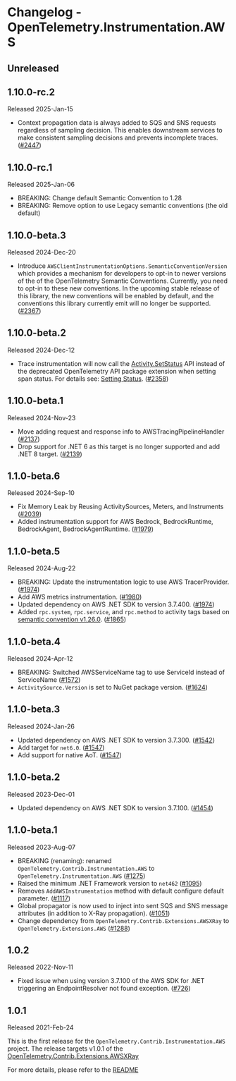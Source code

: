 # Changelog - OpenTelemetry.Instrumentation.AWS

## Unreleased

## 1.10.0-rc.2

Released 2025-Jan-15

* Context propagation data is always added to SQS and SNS requests regardless of
  sampling decision. This enables downstream services to make consistent sampling
  decisions and prevents incomplete traces.
  ([#2447](https://github.com/open-telemetry/opentelemetry-dotnet-contrib/pull/2447))

## 1.10.0-rc.1

Released 2025-Jan-06

* BREAKING: Change default Semantic Convention to 1.28
* BREAKING: Remove option to use Legacy semantic conventions (the old default)

## 1.10.0-beta.3

Released 2024-Dec-20

* Introduce `AWSClientInstrumentationOptions.SemanticConventionVersion` which
  provides a mechanism for developers to opt-in to newer versions of the
  of the OpenTelemetry Semantic Conventions. Currently, you need to opt-in
  to these new conventions. In the upcoming stable release of this library,
  the new conventions will be enabled by default, and the conventions this library
  currently emit will no longer be supported.
  ([#2367](https://github.com/open-telemetry/opentelemetry-dotnet-contrib/pull/2367))

## 1.10.0-beta.2

Released 2024-Dec-12

* Trace instrumentation will now call the [Activity.SetStatus](https://learn.microsoft.com/dotnet/api/system.diagnostics.activity.setstatus)
  API instead of the deprecated OpenTelemetry API package extension when setting
  span status. For details see: [Setting Status](https://github.com/open-telemetry/opentelemetry-dotnet/blob/main/src/OpenTelemetry.Api/README.md#setting-status).
  ([#2358](https://github.com/open-telemetry/opentelemetry-dotnet-contrib/pull/2358))

## 1.10.0-beta.1

Released 2024-Nov-23

* Move adding request and response info to AWSTracingPipelineHandler
  ([#2137](https://github.com/open-telemetry/opentelemetry-dotnet-contrib/pull/2137))
* Drop support for .NET 6 as this target is no longer supported and add .NET 8 target.
  ([#2139](https://github.com/open-telemetry/opentelemetry-dotnet-contrib/pull/2139))

## 1.1.0-beta.6

Released 2024-Sep-10

* Fix Memory Leak by Reusing ActivitySources, Meters, and Instruments
  ([#2039](https://github.com/open-telemetry/opentelemetry-dotnet-contrib/pull/2039))
* Added instrumentation support for AWS Bedrock, BedrockRuntime, BedrockAgent, BedrockAgentRuntime.
  ([#1979](https://github.com/open-telemetry/opentelemetry-dotnet-contrib/pull/1979))

## 1.1.0-beta.5

Released 2024-Aug-22

* BREAKING: Update the instrumentation logic to use AWS TracerProvider.
  ([#1974](https://github.com/open-telemetry/opentelemetry-dotnet-contrib/pull/1974))
* Add AWS metrics instrumentation.
  ([#1980](https://github.com/open-telemetry/opentelemetry-dotnet-contrib/pull/1980))
* Updated dependency on AWS .NET SDK to version 3.7.400.
  ([#1974](https://github.com/open-telemetry/opentelemetry-dotnet-contrib/pull/1980))
* Added `rpc.system`, `rpc.service`, and `rpc.method` to activity tags based on
  [semantic convention v1.26.0](https://github.com/open-telemetry/semantic-conventions/blob/v1.26.0/docs/cloud-providers/aws-sdk.md#common-attributes).
  ([#1865](https://github.com/open-telemetry/opentelemetry-dotnet-contrib/pull/1865))

## 1.1.0-beta.4

Released 2024-Apr-12

* BREAKING: Switched AWSServiceName tag to use ServiceId instead of ServiceName
  ([#1572](https://github.com/open-telemetry/opentelemetry-dotnet-contrib/pull/1572))
* `ActivitySource.Version` is set to NuGet package version.
  ([#1624](https://github.com/open-telemetry/opentelemetry-dotnet-contrib/pull/1624))

## 1.1.0-beta.3

Released 2024-Jan-26

* Updated dependency on AWS .NET SDK to version 3.7.300.
  ([#1542](https://github.com/open-telemetry/opentelemetry-dotnet-contrib/pull/1542))
* Add target for `net6.0`.
  ([#1547](https://github.com/open-telemetry/opentelemetry-dotnet-contrib/pull/1547))
* Add support for native AoT.
  ([#1547](https://github.com/open-telemetry/opentelemetry-dotnet-contrib/pull/1547))

## 1.1.0-beta.2

Released 2023-Dec-01

* Updated dependency on AWS .NET SDK to version 3.7.100.
  ([#1454](https://github.com/open-telemetry/opentelemetry-dotnet-contrib/pull/1454))

## 1.1.0-beta.1

Released 2023-Aug-07

* BREAKING (renaming): renamed `OpenTelemetry.Contrib.Instrumentation.AWS` to `OpenTelemetry.Instrumentation.AWS`
  ([#1275](https://github.com/open-telemetry/opentelemetry-dotnet-contrib/pull/1275))
* Raised the minimum .NET Framework version to `net462`
  ([#1095](https://github.com/open-telemetry/opentelemetry-dotnet-contrib/pull/1095))
* Removes `AddAWSInstrumentation` method with default configure default parameter.
  ([#1117](https://github.com/open-telemetry/opentelemetry-dotnet-contrib/pull/1117))
* Global propagator is now used to inject into sent SQS and SNS message
  attributes (in addition to X-Ray propagation).
  ([#1051](https://github.com/open-telemetry/opentelemetry-dotnet-contrib/pull/1051))
* Change dependency from `OpenTelemetry.Contrib.Extensions.AWSXRay` to `OpenTelemetry.Extensions.AWS`
  ([#1288](https://github.com/open-telemetry/opentelemetry-dotnet-contrib/pull/1288))

## 1.0.2

Released 2022-Nov-11

* Fixed issue when using version 3.7.100 of the AWS SDK for .NET triggering an
  EndpointResolver not found exception.
  ([#726](https://github.com/open-telemetry/opentelemetry-dotnet-contrib/pull/726))

## 1.0.1

Released 2021-Feb-24

This is the first release for the `OpenTelemetry.Contrib.Instrumentation.AWS`
project. The release targets v1.0.1 of the
[OpenTelemetry.Contrib.Extensions.AWSXRay](https://www.nuget.org/packages/OpenTelemetry.Contrib.Extensions.AWSXRay/)

For more details, please refer to the
[README](https://github.com/open-telemetry/opentelemetry-dotnet-contrib/blob/main/src/OpenTelemetry.Instrumentation.AWS/README.md)
